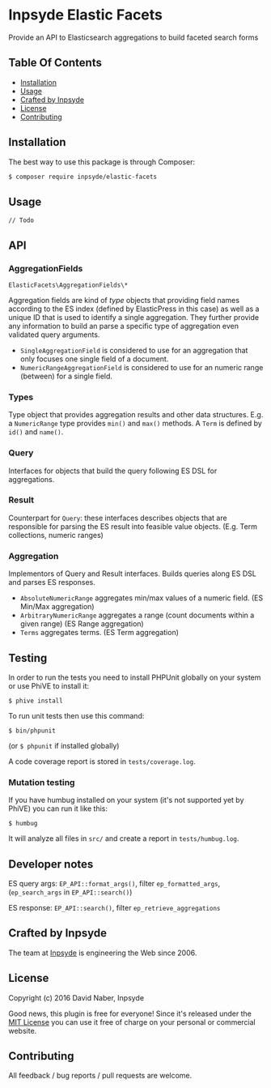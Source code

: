 # Inpsyde Elastic Facets

Provide an API to Elasticsearch aggregations to build faceted search forms

## Table Of Contents

* [Installation](#installation)
* [Usage](#usage)
* [Crafted by Inpsyde](#crafted-by-inpsyde)
* [License](#license)
* [Contributing](#contributing)

## Installation

The best way to use this package is through Composer:

```BASH
$ composer require inpsyde/elastic-facets
```

## Usage

`// Todo`

## API

### AggregationFields

`ElasticFacets\AggregationFields\*`

Aggregation fields are kind of _type_ objects that providing field names according to the ES index (defined by ElasticPress in this case) as well as a unique ID that is used to identify a single aggregation. They further provide any information to build an parse a specific type of aggregation even validated query arguments.

 * `SingleAggregationField` is considered to use for an aggregation that only focuses one single field of a document.
 * `NumericRangeAggregationField` is considered to use for an numeric range (between) for a single field.

### Types

Type object that provides aggregation results and other data structures. E.g. a `NumericRange` type provides `min()` and `max()` methods. A `Term` is defined by `id()` and `name()`.

### Query

Interfaces for objects that build the query following ES DSL for aggregations.

### Result

Counterpart for `Query`: these interfaces describes objects that are responsible for parsing the ES result into feasible value objects. (E.g. Term collections, numeric ranges)
 
### Aggregation
 
Implementors of Query and Result interfaces. Builds queries along ES DSL and parses ES responses.

 * `AbsoluteNumericRange` aggregates min/max values of a numeric field. (ES Min/Max aggregation)
 * `ArbitraryNumericRange` aggregates a range (count documents within a given range) (ES Range aggregation)
 * `Terms` aggregates terms. (ES Term aggregation)

## Testing
In order to run the tests you need to install PHPUnit globally on your system or use PhiVE to install it:

```
$ phive install
```
To run unit tests then use this command:
```
$ bin/phpunit 
```
(or `$ phpunit` if installed globally)

A code coverage report is stored in `tests/coverage.log`.

### Mutation testing

If you have humbug installed on your system (it's not supported yet by PhiVE) you can run it like this:

```
$ humbug
```
It will analyze all files in `src/` and create a report in `tests/humbug.log`.

## Developer notes

ES query args: `EP_API::format_args()`, filter `ep_formatted_args`,  (`ep_search_args` in `EP_API::search()`)

ES response: `EP_API::search()`, filter `ep_retrieve_aggregations`

## Crafted by Inpsyde

The team at [Inpsyde](http://inpsyde.com) is engineering the Web since 2006.

## License

Copyright (c) 2016 David Naber, Inpsyde

Good news, this plugin is free for everyone! Since it's released under the [MIT License](LICENSE) you can use it free of charge on your personal or commercial website.

## Contributing

All feedback / bug reports / pull requests are welcome.